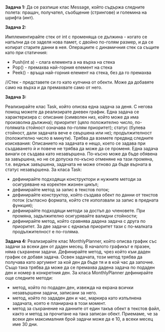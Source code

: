 **Задача 1:** Да се разпише клас Message, който съдържа следните полета: пращач, получател, съобщение (стрингове) 
и големина на шрифта (инт).

**Задача 2:**

Имплементирайте стек от int с променяща се дължина - когато се напълни да се заделя нова памет, 
с двойно по-голям размер, и да се копират старите данни в нея. Операциите с динамичния стек са същите като при статичния:
 - Push(int a) - слага елемента a на върха на стека
 - Pop() - премахва най-горния елемент на стека
 - Peek() - връща най-горния елемент на стека, без да го премахва

//Стек - представете си го като купчина от обекти. Може да добавяте само на върха и да премахвате само от него.

**Задача 3:**

Реализирайте клас Task, който описва една задача за деня. С негова помощ можете да реализирате дневен график.
Една задача се характеризира с:
описание (символен низ, който може да има произволна дължина);
приоритет (цяло положително число, по-голямата стойност означава по-голям приоритет);
статус (булева стойност, дали задачата вече е свършена или не);
продължителност (положително число в минути).
Трябва да вземете предвид следните изисквания:
Описанието на задачата е нещо, което се задава при създаването ѝ и повече не трябва да може да се променя.
Една задача винаги се създава като незавършена. По-късно може да бъде обявена за завършена, 
но не се допуска по-късно отменяне на тази промяна, т.е. веднъж завършена, задачата не може отново да бъде върната в статус незавършена.
За класа Task:
 - дефинирайте подходящи конструктори и нужните методи за осигуряване на коректен жизнен цикъл;
 - дефинирайте метод за запис в текстов поток;
 - дефинирайте конструктор, който създава обект по данни от текстов поток 
(съгласно формата, който сте използвали за запис в предната функция);
 - дефинирайте подходящи методи за достъп до членовете. При промяна, задължително осигурявайте валидни стойности;
 - дефинирайте метод, който сравнява дадена задача с друга по приоритет. За две задачи с еднакъв 
приоритет тази с по-малката продължителност е по-голяма.


**Задача 4:** Реализирайте клас MonthlyPlanner, който описва график със задачи за всеки ден от даден месец. 
В началото графикът е празен, няма съхранени задачи.
Дефинирайте метод, чрез който към даден график се добавя задача. 
Освен задачата, този метод трябва да получава като аргумент за кой ден да бъде тя и в кой час да започне. 
Също така трябва да може да се премахва дадена задача по подаден ден и номер в конкретния ден.
За класа MonthlyPlanner дефинирайте още следните методи:
 - метод, който по подаден ден, извежда на екрана всички незавършени задачи, записани за него.
 - метод, който по зададен ден и час, маркира като изпълнена задачата, която е планирана в този момент.
 - метод за съхранение на данните от един такъв обект в текстов файл, както и метод за прочитане на така записан обект.
Приемаме, че за всеки ден максималния брой задачи може да е 10, а всеки месец име 30 дни.

